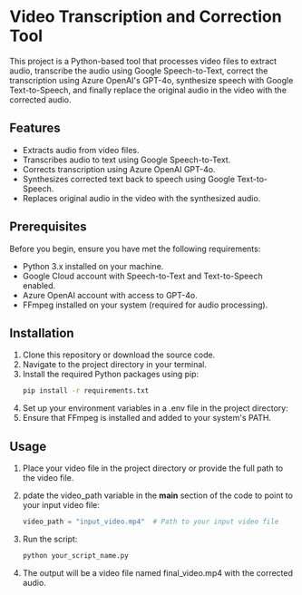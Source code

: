# Video Transcription and Correction Tool

This project is a Python-based tool that processes video files to extract audio, transcribe the audio using Google Speech-to-Text, correct the transcription using Azure OpenAI's GPT-4o, synthesize speech with Google Text-to-Speech, and finally replace the original audio in the video with the corrected audio.

## Features

- Extracts audio from video files.
- Transcribes audio to text using Google Speech-to-Text.
- Corrects transcription using Azure OpenAI GPT-4o.
- Synthesizes corrected text back to speech using Google Text-to-Speech.
- Replaces original audio in the video with the synthesized audio.

## Prerequisites

Before you begin, ensure you have met the following requirements:

- Python 3.x installed on your machine.
- Google Cloud account with Speech-to-Text and Text-to-Speech enabled.
- Azure OpenAI account with access to GPT-4o.
- FFmpeg installed on your system (required for audio processing).

## Installation

1. Clone this repository or download the source code.
2. Navigate to the project directory in your terminal.
3. Install the required Python packages using pip:
   ```bash
   pip install -r requirements.txt
   ```
4. Set up your environment variables in a .env file in the project directory:
5. Ensure that FFmpeg is installed and added to your system's PATH.

## Usage

1. Place your video file in the project directory or provide the full path to the video file.
2. pdate the video_path variable in the **main** section of the code to point to your input video file:

   ```python
   video_path = "input_video.mp4"  # Path to your input video file
   ```

3. Run the script:

   ```bash
   python your_script_name.py
   ```

4. The output will be a video file named final_video.mp4 with the corrected audio.
